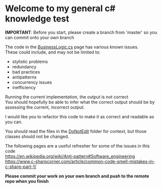 # Welcome to my general c# knowledge test

**IMPORTANT**: Before you start, please create a branch from 'master' so you can commit onto your own branch

The code in the [BusinessLogic.cs](https://github.com/anthonymorin/InterviewTest/blob/master/InterviewTest/BusinessLogic.cs) page has various known issues.   
These could include, and may not be limited to:  
* stylistic problems
* redundancy
* bad practices
* antipatterns
* concurrency issues
* inefficiency
    
Running the current implementation, the output is not correct  
You should hopefully be able to infer what the correct output should be by assessing the current, incorrect output.

I would like you to refactor this code to make it as correct and readable as you can.

You should read the files in the [DoNotEdit](https://github.com/anthonymorin/InterviewTest/tree/master/InterviewTest/DoNotEdit) folder for context, but those classes should not be changed.

The following pages are a useful refresher for some of the issues in this code  
https://en.wikipedia.org/wiki/Anti-pattern#Software_engineering  
https://www.c-sharpcorner.com/article/common-code-smell-mistakes-in-c-sharp-part-1/  
 
 **Please commit your work on your own branch and push to the remote repo when you finish**
